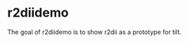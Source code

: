 
<!-- README.md is generated from README.Rmd. Please edit that file -->

# r2diidemo

<!-- badges: start -->
<!-- badges: end -->

The goal of r2diidemo is to show r2dii as a prototype for tilt.
